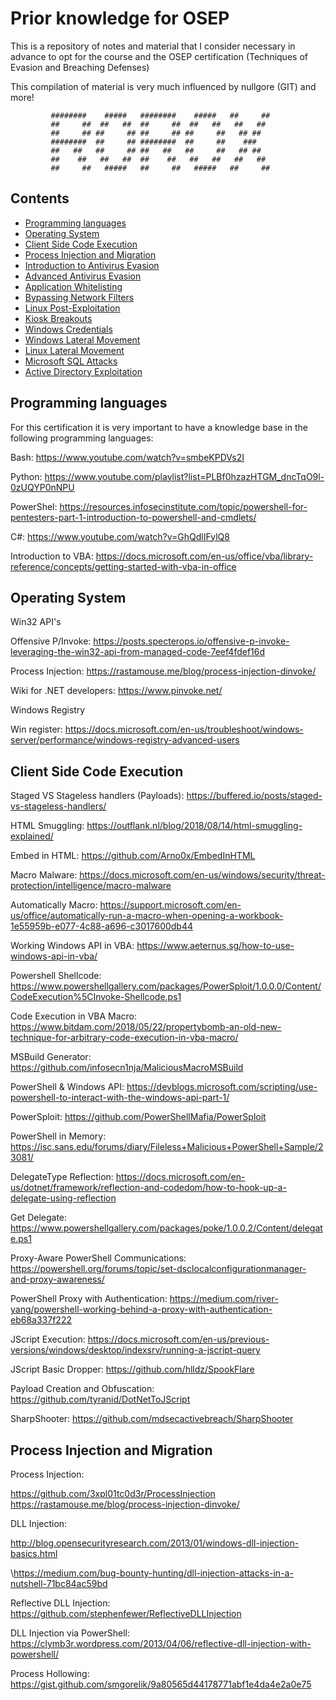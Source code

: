 # Prior knowledge for OSEP

This is a repository of notes and material that I consider necessary in advance to opt for the course and the OSEP certification (Techniques of Evasion and 
Breaching Defenses)


This compilation of material is very much influenced by nullgore (GIT) and more!


             ########    #####   ########    #####   ##     ##  
             ##     ##  ##   ##  ##     ##  ##   ##   ##   ##   
             ##     ## ##     ## ##     ## ##     ##   ## ##      
             ########  ##     ## ########  ##     ##    ###        
             ##   ##   ##     ## ##   ##   ##     ##   ## ##      
             ##    ##   ##   ##  ##    ##   ##   ##   ##   ##     
             ##     ##   #####   ##     ##   #####   ##     ## 
             
             
             


## Contents


* [Programming languages](#Programming-languages)
* [Operating System](#Operating-System)
* [Client Side Code Execution](#Client-Side-Code-Execution)
* [Process Injection and Migration](#Process-Injection-and-Migration)
* [Introduction to Antivirus Evasion](#Introduction-to-Antivirus-Evasion)
* [Advanced Antivirus Evasion](#Advanced-Antivirus-Evasion)
* [Application Whitelisting](#Application-Whitelisting)
* [Bypassing Network Filters](#Bypassing-Network-Filters)
* [Linux Post-Exploitation](#Linux-Post-Exploitation)
* [Kiosk Breakouts](#Kiosk-Breakouts)
* [Windows Credentials](#Windows-Credentials)
* [Windows Lateral Movement](#Windows-Lateral-Movement)
* [Linux Lateral Movement](#Linux-Lateral-Movement)
* [Microsoft SQL Attacks](#Microsoft-SQL-Attacks)
* [Active Directory Exploitation](#Active-Directory-Exploitation)


## Programming languages

For this certification it is very important to have a knowledge base in the following programming languages:

Bash: https://www.youtube.com/watch?v=smbeKPDVs2I 

Python: https://www.youtube.com/playlist?list=PLBf0hzazHTGM_dncTqO9l-0zUQYP0nNPU

PowerShel: https://resources.infosecinstitute.com/topic/powershell-for-pentesters-part-1-introduction-to-powershell-and-cmdlets/ 

C#: https://www.youtube.com/watch?v=GhQdlIFylQ8

Introduction to VBA: https://docs.microsoft.com/en-us/office/vba/library-reference/concepts/getting-started-with-vba-in-office

## Operating System

Win32 API's

Offensive P/Invoke: https://posts.specterops.io/offensive-p-invoke-leveraging-the-win32-api-from-managed-code-7eef4fdef16d

Process Injection: https://rastamouse.me/blog/process-injection-dinvoke/

Wiki for .NET developers: https://www.pinvoke.net/

Windows Registry

Win register: https://docs.microsoft.com/en-us/troubleshoot/windows-server/performance/windows-registry-advanced-users

## Client Side Code Execution 

Staged VS Stageless handlers (Payloads): https://buffered.io/posts/staged-vs-stageless-handlers/

HTML Smuggling: https://outflank.nl/blog/2018/08/14/html-smuggling-explained/

Embed in HTML: https://github.com/Arno0x/EmbedInHTML

Macro Malware: https://docs.microsoft.com/en-us/windows/security/threat-protection/intelligence/macro-malware

Automatically Macro: 
https://support.microsoft.com/en-us/office/automatically-run-a-macro-when-opening-a-workbook-1e55959b-e077-4c88-a696-c3017600db44

Working Windows API in VBA: https://www.aeternus.sg/how-to-use-windows-api-in-vba/ 

Powershell Shellcode: https://www.powershellgallery.com/packages/PowerSploit/1.0.0.0/Content/CodeExecution%5CInvoke-Shellcode.ps1

Code Execution in VBA Macro: https://www.bitdam.com/2018/05/22/propertybomb-an-old-new-technique-for-arbitrary-code-execution-in-vba-macro/

MSBuild Generator: https://github.com/infosecn1nja/MaliciousMacroMSBuild

PowerShell & Windows API: https://devblogs.microsoft.com/scripting/use-powershell-to-interact-with-the-windows-api-part-1/

PowerSploit: https://github.com/PowerShellMafia/PowerSploit

PowerShell in Memory: https://isc.sans.edu/forums/diary/Fileless+Malicious+PowerShell+Sample/23081/

DelegateType Reflection: https://docs.microsoft.com/en-us/dotnet/framework/reflection-and-codedom/how-to-hook-up-a-delegate-using-reflection

Get Delegate: https://www.powershellgallery.com/packages/poke/1.0.0.2/Content/delegate.ps1

Proxy-Aware PowerShell Communications: https://powershell.org/forums/topic/set-dsclocalconfigurationmanager-and-proxy-awareness/

PowerShell Proxy with Authentication: https://medium.com/river-yang/powershell-working-behind-a-proxy-with-authentication-eb68a337f222

JScript Execution: https://docs.microsoft.com/en-us/previous-versions/windows/desktop/indexsrv/running-a-jscript-query

JScript Basic Dropper: https://github.com/hlldz/SpookFlare

Payload Creation and Obfuscation: https://github.com/tyranid/DotNetToJScript

SharpShooter: https://github.com/mdsecactivebreach/SharpShooter

## Process Injection and Migration

Process Injection: 

https://github.com/3xpl01tc0d3r/ProcessInjection
https://rastamouse.me/blog/process-injection-dinvoke/

DLL Injection: 

http://blog.opensecurityresearch.com/2013/01/windows-dll-injection-basics.html

\https://medium.com/bug-bounty-hunting/dll-injection-attacks-in-a-nutshell-71bc84ac59bd


Reflective DLL Injection: https://github.com/stephenfewer/ReflectiveDLLInjection

DLL Injection via PowerShell: https://clymb3r.wordpress.com/2013/04/06/reflective-dll-injection-with-powershell/

Process Hollowing: https://gist.github.com/smgorelik/9a80565d44178771abf1e4da4e2a0e75





